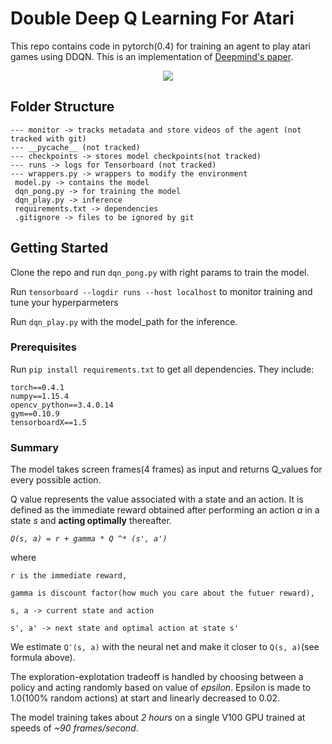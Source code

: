 # Double Deep Q Learning For Atari
This repo contains code in pytorch(0.4) for training an agent to play atari games using DDQN. This is an implementation of [Deepmind's paper](https://web.stanford.edu/class/psych209/Readings/MnihEtAlHassibis15NatureControlDeepRL.pdf).

<p align="center">
<img src="/file.gif"/> 
</p>

## Folder Structure

```
--- monitor -> tracks metadata and store videos of the agent (not tracked with git)
--- __pycache__ (not tracked)
--- checkpoints -> stores model checkpoints(not tracked)
--- runs -> logs for Tensorboard (not tracked)
--- wrappers.py -> wrappers to modify the environment
 model.py -> contains the model
 dqn_pong.py -> for training the model
 dqn_play.py -> inference
 requirements.txt -> dependencies
 .gitignore -> files to be ignored by git
```

## Getting Started

Clone the repo and run `dqn_pong.py` with right params to train the model.

Run `tensorboard --logdir runs --host localhost` to monitor training and tune your hyperparmeters

Run `dqn_play.py` with the model_path for the inference.

### Prerequisites

Run `pip install requirements.txt` to get all dependencies. They include:
```
torch==0.4.1
numpy==1.15.4
opencv_python==3.4.0.14
gym==0.10.9
tensorboardX==1.5
```

### Summary

The model takes screen frames(4 frames) as input and returns Q_values for every possible action.

Q value represents the value associated with a state and an action. It is defined as the immediate reward obtained after performing an action *a* in a state *s* and **acting optimally** thereafter.

*`Q(s, a) = r + gamma * Q ^* (s', a')`*

where 
    
    r is the immediate reward,

    gamma is discount factor(how much you care about the futuer reward),

    s, a -> current state and action

    s', a' -> next state and optimal action at state s'

We estimate `Q'(s, a)` with the neural net and make it closer to `Q(s, a)`(see formula above).

The exploration-explotation tradeoff is handled by choosing between a policy and acting randomly based on value of *epsilon*. Epsilon is made to 1.0(100% random actions) at start and linearly decreased to 0.02.

The model training takes about *2 hours* on a single V100 GPU trained at speeds of *~90 frames/second*.




